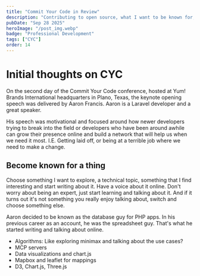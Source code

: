 ```yaml
---
title: "Commit Your Code in Review"
description: "Contributing to open source, what I want to be known for, and next steps"
pubDate: "Sep 28 2025"
heroImage: "/post_img.webp"
badge: "Professional Development"
tags: ["CYC"]
order: 14
---
```


# Initial thoughts on CYC

On the second day of the Commit Your Code conference, hosted at Yum! Brands International headquarters in Plano, Texas, the keynote opening speech was delivered by Aaron Francis. Aaron is a Laravel developer and a great speaker.

His speech was motivational and focused around how newer developers trying to break into the field or developers who have been around awhile can grow their presence online and build a network that will help us when we need it most. I.E. Getting laid off, or being at a terrible job where we need to make a change.

## Become known for a thing

Choose something I want to explore, a technical topic, something that I find interesting and start writing about it. Have a voice about it online. Don't worry about being an expert, just start learning and talking about it. And if it turns out it's not something you really enjoy talking about, switch and choose something else.

Aaron decided to be known as the database guy for PHP apps. In his previous career as an account, he was the spreadsheet guy. That's what he started writing and talking about online.

- Algorithms: Like exploring minimax and talking about the use cases?
- MCP servers
- Data visualizations and chart.js
- Mapbox and leaflet for mappings
- D3, Chart.js, Three.js



